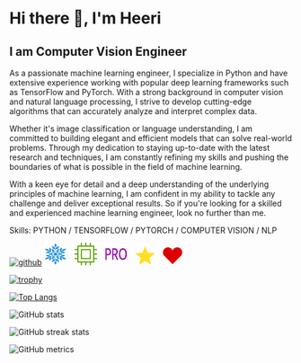 # Hi there 👋, I'm Heeri
## I am Computer Vision Engineer

As a passionate machine learning engineer, I specialize in Python and have extensive experience working with popular deep learning frameworks such as TensorFlow and PyTorch. With a strong background in computer vision and natural language processing, I strive to develop cutting-edge algorithms that can accurately analyze and interpret complex data.

Whether it's image classification or language understanding, I am committed to building elegant and efficient models that can solve real-world problems. Through my dedication to staying up-to-date with the latest research and techniques, I am constantly refining my skills and pushing the boundaries of what is possible in the field of machine learning.

With a keen eye for detail and a deep understanding of the underlying principles of machine learning, I am confident in my ability to tackle any challenge and deliver exceptional results. So if you're looking for a skilled and experienced machine learning engineer, look no further than me.

Skills:  PYTHON / TENSORFLOW / PYTORCH / COMPUTER VISION / NLP



[<img src='https://cdn.jsdelivr.net/npm/simple-icons@3.0.1/icons/github.svg' alt='github' height='40'>](https://github.com/heeri404)
<a href='https://archiveprogram.github.com/'><img src='https://raw.githubusercontent.com/acervenky/animated-github-badges/master/assets/acbadge.gif' width='40' height='40'></a> <a href='https://docs.github.com/en/developers'><img src='https://raw.githubusercontent.com/acervenky/animated-github-badges/master/assets/devbadge.gif' width='40' height='40'></a> <a href='https://github.com/pricing'><img src='https://raw.githubusercontent.com/acervenky/animated-github-badges/master/assets/pro.gif' width='40' height='40'></a> <a href='https://stars.github.com/'><img src='https://raw.githubusercontent.com/acervenky/animated-github-badges/master/assets/starbadge.gif' width='35' height='35'></a> <a href='https://docs.github.com/en/github/supporting-the-open-source-community-with-github-sponsors'><img src='https://raw.githubusercontent.com/acervenky/animated-github-badges/master/assets/sponsorbadge.gif' width='35' height='35'></a> 

[![trophy](https://github-profile-trophy.vercel.app/?username=heeri)](https://github.com/ryo-ma/github-profile-trophy)

[![Top Langs](https://github-readme-stats.vercel.app/api/top-langs/?username=heeri404)](https://github.com/anuraghazra/github-readme-stats)

![GitHub stats](https://github-readme-stats.vercel.app/api?username=heeri404&show_icons=true&count_private=true)  

![GitHub streak stats](https://streak-stats.demolab.com/?user=heeri)  

![GitHub metrics](https://metrics.lecoq.io/heeri)
